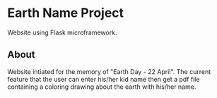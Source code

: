 # Earth Name Project

Website using Flask microframework.

## About

Website intiated for the memory of "Earth Day - 22 April". The current feature that the user can enter his/her kid name then get a pdf file containing a coloring drawing about the earth with his/her name.